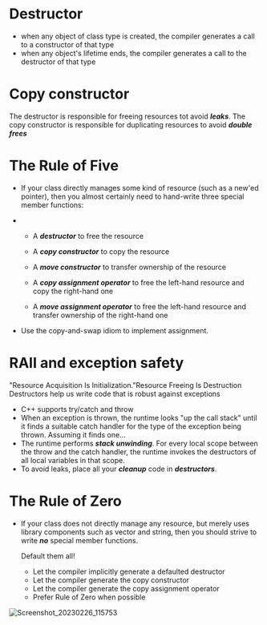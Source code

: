 # Destructor

+ when any object of class type is created, the compiler generates a call to a constructor of that type
+ when any object's lifetime ends, the compiler generates a call to the destructor of that type

# Copy constructor

The destructor is responsible for freeing resources tot avoid ***leaks***. The copy constructor is responsible for duplicating resources to avoid ***double frees***

# The Rule of Five

+ If your class directly manages some kind of resource (such as a new'ed pointer), then you almost certainly need to hand-write three special member functions:

+ + A ***destructor*** to free the resource

  + A ***copy constructor*** to copy the resource

  + A ***move constructor*** to transfer ownership of the resource

  + A ***copy assignment operator*** to free the left-hand resource and copy the right-hand one

  + A ***move assignment operator*** to free the left-hand resource and transfer ownership of the right-hand one

+ Use the copy-and-swap idiom to implement assignment.

# RAII and exception safety
"Resource Acquisition Is Initialization."Resource Freeing Is Destruction
Destructors help us write code that is robust against exceptions

+ C++ supports try/catch and throw
+ When an exception is thrown, the runtime looks "up the call stack" until it finds a suitable catch handler for the type of the exception being thrown. Assuming it finds one...
+ The runtime performs ***stack unwinding***. For every local scope between the throw and the catch handler, the runtime invokes the destructors of all local variables in that scope.
+ To avoid leaks, place all your ***cleanup*** code in ***destructors***.

# The Rule of Zero

+ lf your class does not directly manage any resource, but merely uses library components such as vector and string, then you should strive to write ***no*** special member functions.

  Default them all!

  + Let the compiler implicitly generate a defaulted destructor
  + Let the compiler generate the copy constructor
  + Let the compiler generate the copy assignment operator
  + Prefer Rule of Zero when possible

![Screenshot_20230226_115753](C:\Users\Administrator\Pictures\Screenshots\Screenshot_20230226_115753.png)